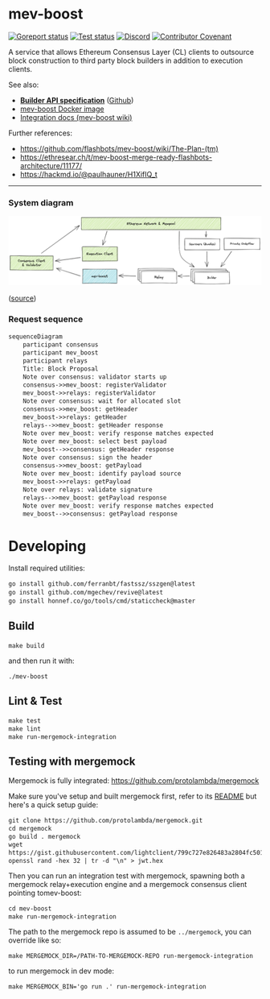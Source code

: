 # mev-boost

[![Goreport status](https://goreportcard.com/badge/github.com/flashbots/mev-boost)](https://goreportcard.com/report/github.com/flashbots/mev-boost)
[![Test status](https://github.com/flashbots/mev-boost/workflows/Go/badge.svg)](https://github.com/flashbots/mev-boost/actions?query=workflow%3A%22Go%22)
[![Discord](https://img.shields.io/discord/755466764501909692)](https://discord.gg/7hvTycdNcK)
[![Contributor Covenant](https://img.shields.io/badge/Contributor%20Covenant-2.1-4baaaa.svg)](CODE_OF_CONDUCT.md)

A service that allows Ethereum Consensus Layer (CL) clients to outsource block construction to third party block builders in addition to execution clients.

See also:

* **[Builder API specification](https://ethereum.github.io/builder-specs/)** ([Github](https://github.com/ethereum/builder-specs))
* [mev-boost Docker image](https://hub.docker.com/r/flashbots/mev-boost/tags)
* [Integration docs (mev-boost wiki)](https://github.com/flashbots/mev-boost/wiki)

Further references:

* https://github.com/flashbots/mev-boost/wiki/The-Plan-(tm)
* https://ethresear.ch/t/mev-boost-merge-ready-flashbots-architecture/11177/
* https://hackmd.io/@paulhauner/H1XifIQ_t

---

### System diagram

![mev-boost service integration overview](https://raw.githubusercontent.com/flashbots/mev-boost/main/docs/mev-boost-integration-overview.png)

([source](https://excalidraw.com/#json=VHl16agggXE1wIcnRD2RP,1irpGwhVpEgt6k05u-MbaQ))

### Request sequence

```mermaid
sequenceDiagram
    participant consensus
    participant mev_boost
    participant relays
    Title: Block Proposal
    Note over consensus: validator starts up
    consensus->>mev_boost: registerValidator
    mev_boost->>relays: registerValidator
    Note over consensus: wait for allocated slot
    consensus->>mev_boost: getHeader
    mev_boost->>relays: getHeader
    relays-->>mev_boost: getHeader response
    Note over mev_boost: verify response matches expected
    Note over mev_boost: select best payload
    mev_boost-->>consensus: getHeader response
    Note over consensus: sign the header
    consensus->>mev_boost: getPayload
    Note over mev_boost: identify payload source
    mev_boost->>relays: getPayload
    Note over relays: validate signature
    relays-->>mev_boost: getPayload response
    Note over mev_boost: verify response matches expected
    mev_boost-->>consensus: getPayload response
```

# Developing


Install required utilities:

```bash
go install github.com/ferranbt/fastssz/sszgen@latest
go install github.com/mgechev/revive@latest
go install honnef.co/go/tools/cmd/staticcheck@master
```
## Build

```
make build
```

and then run it with:

```
./mev-boost
```

## Lint & Test

```
make test
make lint
make run-mergemock-integration
```

## Testing with mergemock

Mergemock is fully integrated: https://github.com/protolambda/mergemock

Make sure you've setup and built mergemock first, refer to its [README](https://github.com/flashbots/mergemock#quick-start) but here's a quick setup guide:

```
git clone https://github.com/protolambda/mergemock.git
cd mergemock
go build . mergemock
wget https://gist.githubusercontent.com/lightclient/799c727e826483a2804fc5013d0d3e3d/raw/2e8824fa8d9d9b040f351b86b75c66868fb9b115/genesis.json
openssl rand -hex 32 | tr -d "\n" > jwt.hex
```

Then you can run an integration test with mergemock, spawning both a mergemock relay+execution engine and a mergemock consensus client pointing tomev-boost:

```
cd mev-boost
make run-mergemock-integration
```

The path to the mergemock repo is assumed to be `../mergemock`, you can override like so:

```
make MERGEMOCK_DIR=/PATH-TO-MERGEMOCK-REPO run-mergemock-integration
```

to run mergemock in dev mode:

```
make MERGEMOCK_BIN='go run .' run-mergemock-integration
```
